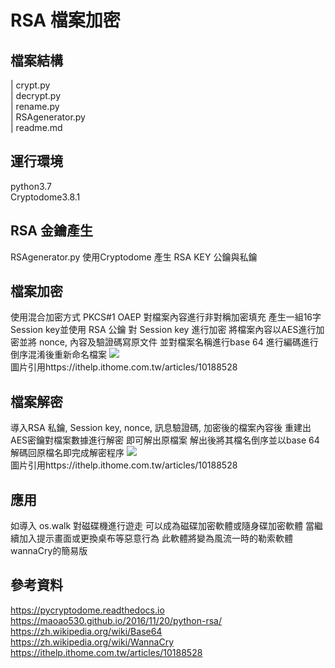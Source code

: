 RSA 檔案加密
=============

檔案結構
-------------
| crypt.py  
| decrypt.py  
| rename.py  
| RSAgenerator.py  
| readme.md  

運行環境
-------------
python3.7  
Cryptodome3.8.1

RSA 金鑰產生
-------------
RSAgenerator.py 使用Cryptodome 產生 RSA KEY 公鑰與私鑰

檔案加密
-------------
使用混合加密方式 PKCS#1 OAEP  對檔案內容進行非對稱加密填充
產生一組16字Session key並使用 RSA 公鑰 對 Session key 進行加密
將檔案內容以AES進行加密並將 nonce, 內容及驗證碼寫原文件
並對檔案名稱進行base 64 進行編碼進行倒序混淆後重新命名檔案
![](https://d1dwq032kyr03c.cloudfront.net/upload/images/20170106/20103434cTJ19UZgTu.jpg)  
圖片引用https://ithelp.ithome.com.tw/articles/10188528  

檔案解密
-------------
導入RSA 私鑰, Session key, nonce, 訊息驗證碼, 加密後的檔案內容後
重建出AES密鑰對檔案數據進行解密
即可解出原檔案
解出後將其檔名倒序並以base 64 解碼回原檔名即完成解密程序
![](https://d1dwq032kyr03c.cloudfront.net/upload/images/20170106/20103434tEe0Y1MwCN.jpg)  
圖片引用https://ithelp.ithome.com.tw/articles/10188528  

應用
-------------
如導入 os.walk 對磁碟機進行遊走
可以成為磁碟加密軟體或隨身碟加密軟體
當繼續加入提示畫面或更換桌布等惡意行為
此軟體將變為風流一時的勒索軟體wannaCry的簡易版

參考資料
-------------
https://pycryptodome.readthedocs.io  
https://maoao530.github.io/2016/11/20/python-rsa/  
https://zh.wikipedia.org/wiki/Base64  
https://zh.wikipedia.org/wiki/WannaCry  
https://ithelp.ithome.com.tw/articles/10188528
